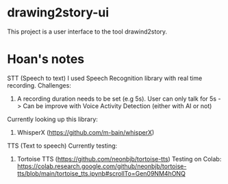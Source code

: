 # drawing2story-ui

This project is a user interface to the tool drawind2story.

# Hoan's notes
STT (Speech to text)
I used Speech Recognition library with real time recording.
Challenges:
1. A recording duration needs to be set (e.g 5s). User can only talk for 5s
-> Can be improve with Voice Activity Detection (either with AI or not)

Currently looking up this library:
1. WhisperX (https://github.com/m-bain/whisperX)

TTS (Text to speech)
Currently testing:
1. Tortoise TTS (https://github.com/neonbjb/tortoise-tts)
Testing on Colab: https://colab.research.google.com/github/neonbjb/tortoise-tts/blob/main/tortoise_tts.ipynb#scrollTo=Gen09NM4hONQ
